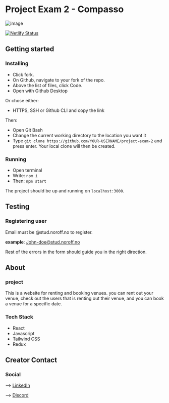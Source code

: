 # Project Exam 2 - Compasso
![image](https://github.com/Sigvel/project-exam-2/assets/89355439/8388db5d-2602-4967-b336-863c3171638a)

[![Netlify Status](https://api.netlify.com/api/v1/badges/ee343970-20ad-49ce-8f94-2e001d0cc892/deploy-status)](https://app.netlify.com/sites/compasso-site/deploys)
## Getting started

### **Installing**

- Click fork.
- On Github, navigate to your fork of the repo.
- Above the list of files, click Code.
- Open with Github Desktop

Or chose either:

- HTTPS, SSH or Github CLI and copy the link

Then:

- Open Git Bash
- Change the current working directory to the location you want it
- Type `git clone https://github.com/YOUR-USERNAME/project-exam-2` and press enter.
  Your local clone will then be created.

### **Running**

- Open terminal
- Write: ```npm i ```
- Then: ```npm start```

The project should be up and running on `localhost:3000`.

## Testing

### **Registering user**
Email must be @stud.noroff.no to register.

**example**:
John-doe@stud.noroff.no

Rest of the errors in the form should guide you in the right direction.

## About
### **project**
This is a website for renting and booking venues. you can rent out your venue, check out the users that is renting out their venue, and you can book a venue for a specific date.

### **Tech Stack**
- React
- Javascript
- Tailwind CSS
- Redux

## Creator Contact

### **Social**
--> [LinkedIn](https://www.linkedin.com/in/sigvel/)

--> [Discord](https://discord.com/users/214084196040179715)
